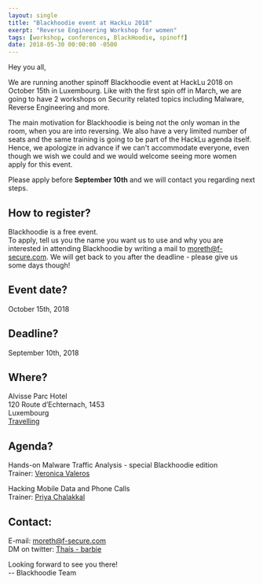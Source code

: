 ```yaml
---
layout: single
title: "Blackhoodie event at HackLu 2018"
exerpt: "Reverse Engineering Workshop for women"
tags: [workshop, conferences, BlackHoodie, spinoff]
date: 2018-05-30 00:00:00 -0500
---
```


Hey you all,

We are running another spinoff Blackhoodie event at HackLu 2018 on October 15th in Luxembourg. Like with the first spin off in March, we are going to have 2 workshops on Security related topics including  Malware, Reverse Engineering and more.

The main motivation for Blackhoodie is being not the only woman in the room, when you are into reversing. We also have a very limited number of seats and the same training is going to be part of the HackLu agenda itself. Hence, we apologize in advance if we can't accommodate everyone, even though we wish we could and we would welcome seeing more women apply for this event.

Please apply before __September 10th__ and we will contact you regarding next steps.

How to register?
---------------------------

Blackhoodie is a free event.  
To apply, tell us you the name you want us to use and why you are interested in attending Blackhoodie by writing a mail to [moreth@f-secure.com](mailto:moreth@f-secure.com).
We will get back to you after the deadline - please give us some days though!

Event date?
---------------------------
October 15th, 2018

Deadline?
---------------------------
September 10th, 2018

Where?
---------------------------
Alvisse Parc Hotel  
120 Route d’Echternach, 1453  
Luxembourg  
[Travelling](https://2018.hack.lu/info/)

Agenda?
---------------------------
Hands-on Malware Traffic Analysis - special Blackhoodie edition  
Trainer: [Veronica Valeros](https://twitter.com/verovaleros)

Hacking Mobile Data and Phone Calls  
Trainer: [Priya Chalakkal](https://twitter.com/priyachalakkal)

Contact:
---------------------------
E-mail: [moreth@f-secure.com](mailto:moreth@f-secure.com)  
DM on twitter: [Thaís - barbie](https://twitter.com/barbieauglend)


Looking forward to see you there!  
-- Blackhoodie Team
